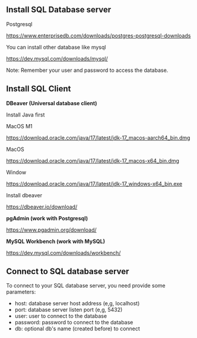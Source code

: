 ## Install SQL Database server

Postgresql

https://www.enterprisedb.com/downloads/postgres-postgresql-downloads

You can install other database like mysql

https://dev.mysql.com/downloads/mysql/

Note: Remember your user and password to access the database.

## Install SQL Client

**DBeaver (Universal database client)**

Install Java first

MacOS M1

https://download.oracle.com/java/17/latest/jdk-17_macos-aarch64_bin.dmg

MacOS

https://download.oracle.com/java/17/latest/jdk-17_macos-x64_bin.dmg

Window

https://download.oracle.com/java/17/latest/jdk-17_windows-x64_bin.exe

Install dbeaver

https://dbeaver.io/download/

**pgAdmin (work with Postgresql)**

https://www.pgadmin.org/download/

**MySQL Workbench (work with MySQL)**

https://dev.mysql.com/downloads/workbench/

## Connect to SQL database server

To connect to your SQL database server, you need provide some parameters:
* host: database server host address (e,g, localhost)
* port: database server listen port (e,g, 5432)
* user: user to connect to the database
* password: password to connect to the database
* db: optional db's name (created before) to connect
